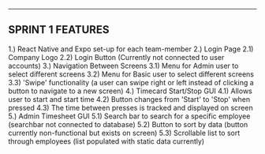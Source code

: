 ------------------------------------------
SPRINT 1 FEATURES
------------------------------------------
1.) React Native and Expo set-up for each team-member
2.) Login Page
    2.1) Company Logo
    2.2) Login Button (Currently not connected to user accounts)
3.) Navigation Between Screens
    3.1) Menu for Admin user to select different screens
    3.2) Menu for Basic user to select different screens
    3.3) 'Swipe' functionality (a user can swipe right or left instead of clicking a button to navigate to a new screen)
4.) Timecard Start/Stop GUI
    4.1) Allows user to start and start time
    4.2) Button changes from 'Start' to 'Stop' when pressed
    4.3) The time between presses is tracked and displayed on screen
5.) Admin Timesheet GUI
    5.1) Search bar to search for a specific employee (searchbar not connected to database)
    5.2) Button to sort by data (button currently non-functional but exists on screen)
    5.3) Scrollable list to sort through employees (list populated with static data currently)
